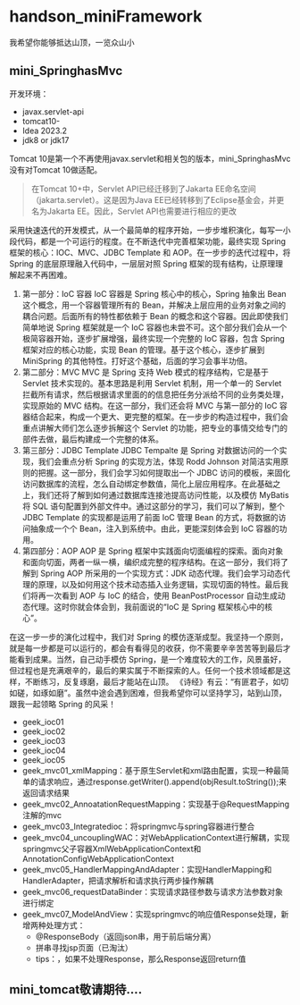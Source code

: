 # handson_miniFramework
我希望你能够抵达山顶，一览众山小
## mini_SpringhasMvc

开发环境：
- javax.servlet-api
- tomcat10-
- Idea 2023.2
- jdk8 or jdk17

Tomcat 10是第一个不再使用javax.servlet和相关包的版本，mini_SpringhasMvc没有对Tomcat 10做适配。
> 在Tomcat 10+中，Servlet API已经迁移到了Jakarta EE命名空间（jakarta.servlet）。这是因为Java EE已经转移到了Eclipse基金会，并更名为Jakarta EE。因此，Servlet API也需要进行相应的更改

采用快速迭代的开发模式，从一个最简单的程序开始，一步步堆积演化，每写一小段代码，都是一个可运行的程度。在不断迭代中完善框架功能，最终实现 Spring 框架的核心：IOC、MVC、JDBC Template 和 AOP。在一步步的迭代过程中，将 Spring 的底层原理融入代码中，一层层对照 Spring 框架的现有结构，让原理理解起来不再困难。
1. 第一部分：IoC 容器
    IoC 容器是 Spring 核心中的核心，Spring 抽象出 Bean 这个概念，用一个容器管理所有的 Bean，并解决上层应用的业务对象之间的耦合问题。后面所有的特性都依赖于 Bean 的概念和这个容器。因此即使我们简单地说 Spring 框架就是一个 IoC 容器也未尝不可。这个部分我们会从一个极简容器开始，逐步扩展增强，最终实现一个完整的 IoC 容器，包含 Spring 框架对应的核心功能，实现 Bean 的管理。基于这个核心，逐步扩展到 MiniSpring 的其他特性。打好这个基础，后面的学习会事半功倍。
2. 第二部分：MVC
    MVC 是 Spring 支持 Web 模式的程序结构，它是基于 Servlet 技术实现的。基本思路是利用 Servlet 机制，用一个单一的 Servlet 拦截所有请求，然后根据请求里面的的信息把任务分派给不同的业务类处理，实现原始的 MVC 结构。在这一部分，我们还会将 MVC 与第一部分的 IoC 容器结合起来，构成一个更大、更完整的框架。在一步步的构造过程中，我们会重点讲解大师们怎么逐步拆解这个 Servlet 的功能，把专业的事情交给专门的部件去做，最后构建成一个完整的体系。
3. 第三部分：JDBC Template
   JDBC Tempalte 是 Spring 对数据访问的一个实现，我们会重点分析 Spring 的实现方法，体现 Rodd Johnson 对简洁实用原则的把握。这一部分，我们会学习如何提取出一个 JDBC 访问的模板，来固化访问数据库的流程，怎么自动绑定参数值，简化上层应用程序。在此基础之上，我们还将了解到如何通过数据库连接池提高访问性能，以及模仿 MyBatis 将 SQL 语句配置到外部文件中。通过这部分的学习，我们可以了解到，整个 JDBC Template 的实现都是运用了前面 IoC 管理 Bean 的方式，将数据的访问抽象成一个个 Bean，注入到系统中。由此，更能深刻体会到 IoC 容器的功用。
4. 第四部分：AOP
   AOP 是 Spring 框架中实践面向切面编程的探索。面向对象和面向切面，两者一纵一横，编织成完整的程序结构。在这一部分，我们将了解到 Spring AOP 所采用的一个实现方式：JDK 动态代理。我们会学习动态代理的原理，以及如何用这个技术动态插入业务逻辑，实现切面的特性。最后我们将再一次看到 AOP 与 IoC 的结合，使用 BeanPostProcessor 自动生成动态代理。这时你就会体会到，我前面说的“IoC 是 Spring 框架核心中的核心”。

在这一步一步的演化过程中，我们对 Spring 的模仿逐渐成型。我坚持一个原则，就是每一步都是可以运行的，都会有看得见的收获，你不需要辛辛苦苦等到最后才能看到成果。当然，自己动手模仿 Spring，是一个难度较大的工作，风景虽好，但过程也是充满艰辛的，最后的果实属于不断探索的人。任何一个技术领域都是这样，不断练习，反复琢磨，最后才能站在山顶。
《诗经》有云：“有匪君子，如切如磋，如琢如磨”。虽然中途会遇到困难，但我希望你可以坚持学习，站到山顶，跟我一起领略 Spring 的风采！
- geek_ioc01
- geek_ioc02
- geek_ioc03
- geek_ioc04
- geek_ioc05
- geek_mvc01_xmlMapping：基于原生Servlet和xml路由配置，实现一种最简单的请求响应，通过response.getWriter().append(objResult.toString());来返回请求结果
- geek_mvc02_AnnoatationRequestMapping：实现基于@RequestMapping注解的mvc
- geek_mvc03_Integratedioc：将springmvc与spring容器进行整合
- geek_mvc04_uncouplingWAC：对WebApplicationContext进行解耦，实现springmvc父子容器XmlWebApplicationContext和AnnotationConfigWebApplicationContext
- geek_mvc05_HandlerMappingAndAdapter：实现HandlerMapping和HandlerAdapter，把请求解析和请求执行两步操作解耦
- geek_mvc06_requestDataBinder：实现请求路径参数与请求方法参数对象进行绑定
- geek_mvc07_ModelAndView：实现springmvc的响应值Response处理，新增两种处理方式：
  - @ResponseBody（返回json串，用于前后端分离）
  - 拼串寻找jsp页面（已淘汰）
  - tips：，如果不处理Response，那么Response返回return值

## mini_tomcat敬请期待....